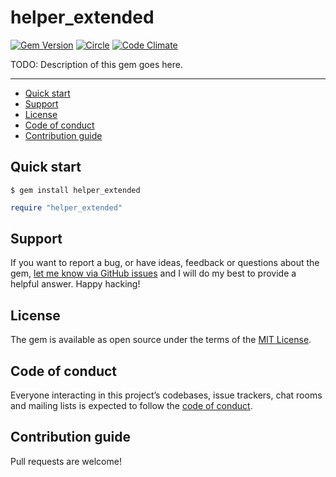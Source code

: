 # helper_extended

[![Gem Version](https://badge.fury.io/rb/helper_extended.svg)](https://rubygems.org/gems/helper_extended)
[![Circle](https://circleci.com/gh/hfpp2012copy/helper_extended/tree/main.svg?style=shield)](https://app.circleci.com/pipelines/github/hfpp2012copy/helper_extended?branch=main)
[![Code Climate](https://codeclimate.com/github/hfpp2012copy/helper_extended/badges/gpa.svg)](https://codeclimate.com/github/hfpp2012copy/helper_extended)

TODO: Description of this gem goes here.

---

- [Quick start](#quick-start)
- [Support](#support)
- [License](#license)
- [Code of conduct](#code-of-conduct)
- [Contribution guide](#contribution-guide)

## Quick start

```
$ gem install helper_extended
```

```ruby
require "helper_extended"
```

## Support

If you want to report a bug, or have ideas, feedback or questions about the gem, [let me know via GitHub issues](https://github.com/hfpp2012copy/helper_extended/issues/new) and I will do my best to provide a helpful answer. Happy hacking!

## License

The gem is available as open source under the terms of the [MIT License](LICENSE.txt).

## Code of conduct

Everyone interacting in this project’s codebases, issue trackers, chat rooms and mailing lists is expected to follow the [code of conduct](CODE_OF_CONDUCT.md).

## Contribution guide

Pull requests are welcome!
